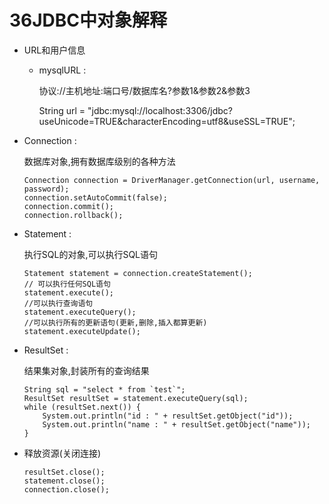 # 36JDBC中对象解释

* URL和用户信息
  * mysqlURL : 
  
    协议://主机地址:端口号/数据库名?参数1&参数2&参数3

    String url = "jdbc:mysql://localhost:3306/jdbc?useUnicode=TRUE&characterEncoding=utf8&useSSL=TRUE";

* Connection : 
  
  数据库对象,拥有数据库级别的各种方法

  ```
  Connection connection = DriverManager.getConnection(url, username, password);
  connection.setAutoCommit(false);
  connection.commit();
  connection.rollback();
  ```

* Statement :
  
  执行SQL的对象,可以执行SQL语句
  ```
  Statement statement = connection.createStatement();
  // 可以执行任何SQL语句
  statement.execute();
  //可以执行查询语句
  statement.executeQuery();
  //可以执行所有的更新语句(更新,删除,插入都算更新)
  statement.executeUpdate();
  ```

* ResultSet :
  
  结果集对象,封装所有的查询结果

  ```
  String sql = "select * from `test`";
  ResultSet resultSet = statement.executeQuery(sql);
  while (resultSet.next()) {
      System.out.println("id : " + resultSet.getObject("id"));
      System.out.println("name : " + resultSet.getObject("name"));
  }
  ```

* 释放资源(关闭连接)
  ```
  resultSet.close();
  statement.close();
  connection.close();
  ```
